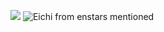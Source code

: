 ![](https://komarev.com/ghpvc/?username=kmshirorui&color=blueviolet)
![Eichi from enstars mentioned](https://cdn.discordapp.com/attachments/1258369754633343029/1278676525289443338/Untitled348_20240829192349.png?ex=66d1abd0&is=66d05a50&hm=cab39686d5ff1dc73a92586d9872c2bbe214f1b861bbd7433990832e531d8040&)
<!---
kmshirorui/kmshirorui is a ✨ special ✨ repository because its `README.md` (this file) appears on your GitHub profile.
You can click the Preview link to take a look at your changes.
--->
